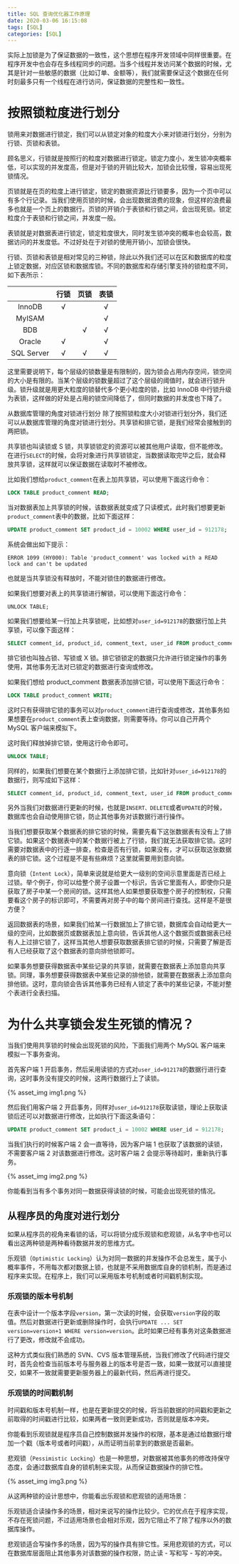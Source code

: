 ```yaml
---
title: SQL 查询优化器工作原理
date: 2020-03-06 16:15:08
tags: [SQL]
categories: [SQL]
---
```



实际上加锁是为了保证数据的一致性，这个思想在程序开发领域中同样很重要。在程序开发中也会存在多线程同步的问题。当多个线程并发访问某个数据的时候，尤其是针对一些敏感的数据（比如订单、金额等），我们就需要保证这个数据在任何时刻最多只有一个线程在进行访问，保证数据的完整性和一致性。

# 按照锁粒度进行划分
锁用来对数据进行锁定，我们可以从锁定对象的粒度大小来对锁进行划分，分别为行锁、页锁和表锁。

顾名思义，行锁就是按照行的粒度对数据进行锁定。锁定力度小，发生锁冲突概率低，可以实现的并发度高，但是对于锁的开销比较大，加锁会比较慢，容易出现死锁情况。

页锁就是在页的粒度上进行锁定，锁定的数据资源比行锁要多，因为一个页中可以有多个行记录。当我们使用页锁的时候，会出现数据浪费的现象，但这样的浪费最多也就是一个页上的数据行。页锁的开销介于表锁和行锁之间，会出现死锁。锁定粒度介于表锁和行锁之间，并发度一般。

表锁就是对数据表进行锁定，锁定粒度很大，同时发生锁冲突的概率也会较高，数据访问的并发度低。不过好处在于对锁的使用开销小，加锁会很快。

行锁、页锁和表锁是相对常见的三种锁，除此以外我们还可以在区和数据库的粒度上锁定数据，对应区锁和数据库锁。不同的数据库和存储引擎支持的锁粒度不同，如下表所示：

| | 行锁 | 页锁 | 表锁 |
| :--: | :--: | :--: | :--: |
| InnoDB | √ | | √ |
| MyISAM | | | √ |
| BDB | | √ | √ |
| Oracle | √ | | √ |
| SQL Server | √ | √ | √ |

这里需要说明下，每个层级的锁数量是有限制的，因为锁会占用内存空间，锁空间的大小是有限的。当某个层级的锁数量超过了这个层级的阈值时，就会进行锁升级。锁升级就是用更大粒度的锁替代多个更小粒度的锁，比如 InnoDB 中行锁升级为表锁，这样做的好处是占用的锁空间降低了，但同时数据的并发度也下降了。

从数据库管理的角度对锁进行划分
除了按照锁粒度大小对锁进行划分外，我们还可以从数据库管理的角度对锁进行划分。共享锁和排它锁，是我们经常会接触到的两把锁。

共享锁也叫读锁或 S 锁，共享锁锁定的资源可以被其他用户读取，但不能修改。在进行`SELECT`的时候，会将对象进行共享锁锁定，当数据读取完毕之后，就会释放共享锁，这样就可以保证数据在读取时不被修改。

比如我们想给`product_comment`在表上加共享锁，可以使用下面这行命令：
```sql
LOCK TABLE product_comment READ;
```
当对数据表加上共享锁的时候，该数据表就变成了只读模式，此时我们想要更新`product_comment`表中的数据，比如下面这样：
```sql
UPDATE product_comment SET product_id = 10002 WHERE user_id = 912178;
```
系统会做出如下提示：
```
ERROR 1099 (HY000): Table 'product_comment' was locked with a READ lock and can't be updated
```
也就是当共享锁没有释放时，不能对锁住的数据进行修改。

如果我们想要对表上的共享锁进行解锁，可以使用下面这行命令：
```
UNLOCK TABLE;
```
如果我们想要给某一行加上共享锁呢，比如想对`user_id=912178`的数据行加上共享锁，可以像下面这样：
```sql
SELECT comment_id, product_id, comment_text, user_id FROM product_comment WHERE user_id = 912178 LOCK IN SHARE MODE
```
排它锁也叫独占锁、写锁或 X 锁。排它锁锁定的数据只允许进行锁定操作的事务使用，其他事务无法对已锁定的数据进行查询或修改。

如果我们想给 product_comment 数据表添加排它锁，可以使用下面这行命令：
```sql
LOCK TABLE product_comment WRITE;
```
这时只有获得排它锁的事务可以对`product_comment`进行查询或修改，其他事务如果想要在`product_comment`表上查询数据，则需要等待。你可以自己开两个 MySQL 客户端来模拟下。

这时我们释放掉排它锁，使用这行命令即可。
```sql
UNLOCK TABLE;
```
同样的，如果我们想要在某个数据行上添加排它锁，比如针对`user_id=912178`的数据行，则写成如下这样：
```sql
SELECT comment_id, product_id, comment_text, user_id FROM product_comment WHERE user_id = 912178 FOR UPDATE;
```
另外当我们对数据进行更新的时候，也就是`INSERT、DELETE`或者`UPDATE`的时候，数据库也会自动使用排它锁，防止其他事务对该数据行进行操作。

当我们想要获取某个数据表的排它锁的时候，需要先看下这张数据表有没有上了排它锁。如果这个数据表中的某个数据行被上了行锁，我们就无法获取排它锁。这时需要对数据表中的行逐一排查，检查是否有行锁，如果没有，才可以获取这张数据表的排它锁。这个过程是不是有些麻烦？这里就需要用到意向锁。

意向锁（`Intent Lock`），简单来说就是给更大一级别的空间示意里面是否已经上过锁。举个例子，你可以给整个房子设置一个标识，告诉它里面有人，即使你只是获取了房子中某一个房间的锁。这样其他人如果想要获取整个房子的控制权，只需要看这个房子的标识即可，不需要再对房子中的每个房间进行查找。这样是不是很方便？

返回数据表的场景，如果我们给某一行数据加上了排它锁，数据库会自动给更大一级的空间，比如数据页或数据表加上意向锁，告诉其他人这个数据页或数据表已经有人上过排它锁了，这样当其他人想要获取数据表排它锁的时候，只需要了解是否有人已经获取了这个数据表的意向排他锁即可。

如果事务想要获得数据表中某些记录的共享锁，就需要在数据表上添加意向共享锁。同理，事务想要获得数据表中某些记录的排他锁，就需要在数据表上添加意向排他锁。这时，意向锁会告诉其他事务已经有人锁定了表中的某些记录，不能对整个表进行全表扫描。
# 为什么共享锁会发生死锁的情况？
当我们使用共享锁的时候会出现死锁的风险，下面我们用两个 MySQL 客户端来模拟一下事务查询。

首先客户端 1 开启事务，然后采用读锁的方式对`user_id=912178`的数据行进行查询，这时事务没有提交的时候，这两行数据行上了读锁。

{% asset_img img1.png %}

然后我们用客户端 2 开启事务，同样对`user_id=912178`获取读锁，理论上获取读锁后还可以对数据进行修改，比如执行下面这条语句：
```sql
UPDATE product_comment SET product_i = 10002 WHERE user_id = 912178;
```
当我们执行的时候客户端 2 会一直等待，因为客户端 1 也获取了该数据的读锁，不需要客户端 2 对该数据进行修改。这时客户端 2 会提示等待超时，重新执行事务。

{% asset_img img2.png %}

你能看到当有多个事务对同一数据获得读锁的时候，可能会出现死锁的情况。
## 从程序员的角度对进行划分
如果从程序员的视角来看锁的话，可以将锁分成乐观锁和悲观锁，从名字中也可以看出这两种锁是两种看待数据并发的思维方式。

乐观锁（`Optimistic Locking`）认为对同一数据的并发操作不会总发生，属于小概率事件，不用每次都对数据上锁，也就是不采用数据库自身的锁机制，而是通过程序来实现。在程序上，我们可以采用版本号机制或者时间戳机制实现。
### 乐观锁的版本号机制
在表中设计一个版本字段`version`，第一次读的时候，会获取`version`字段的取值。然后对数据进行更新或删除操作时，会执行`UPDATE ... SET version=version+1 WHERE version=version`。此时如果已经有事务对这条数据进行了更改，修改就不会成功。

这种方式类似我们熟悉的 SVN、CVS 版本管理系统，当我们修改了代码进行提交时，首先会检查当前版本号与服务器上的版本号是否一致，如果一致就可以直接提交，如果不一致就需要更新服务器上的最新代码，然后再进行提交。
### 乐观锁的时间戳机制
时间戳和版本号机制一样，也是在更新提交的时候，将当前数据的时间戳和更新之前取得的时间戳进行比较，如果两者一致则更新成功，否则就是版本冲突。

你能看到乐观锁就是程序员自己控制数据并发操作的权限，基本是通过给数据行增加一个戳（版本号或者时间戳），从而证明当前拿到的数据是否最新。

悲观锁（`Pessimistic Locking`）也是一种思想，对数据被其他事务的修改持保守态度，会通过数据库自身的锁机制来实现，从而保证数据操作的排它性。

{% asset_img img3.png %}

从这两种锁的设计思想中，你能看出乐观锁和悲观锁的适用场景：

乐观锁适合读操作多的场景，相对来说写的操作比较少。它的优点在于程序实现，不存在死锁问题，不过适用场景也会相对乐观，因为它阻止不了除了程序以外的数据库操作。

悲观锁适合写操作多的场景，因为写的操作具有排它性。采用悲观锁的方式，可以在数据库层面阻止其他事务对该数据的操作权限，防止读 - 写和写 - 写的冲突。